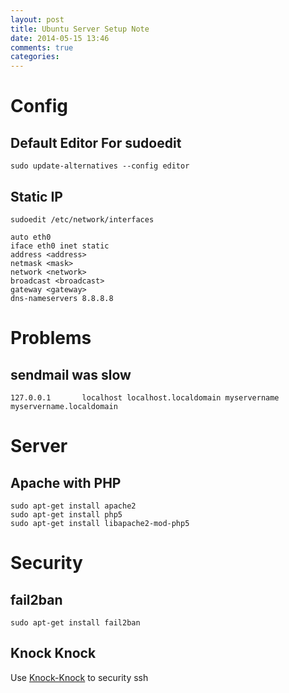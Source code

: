 ```yaml
---
layout: post
title: Ubuntu Server Setup Note
date: 2014-05-15 13:46
comments: true
categories: 
---
```

# Config


## Default Editor For sudoedit

`sudo update-alternatives --config editor`

## Static IP

`sudoedit /etc/network/interfaces`

``` text /etc/network/interfaces
auto eth0
iface eth0 inet static
address <address>
netmask <mask>
network <network>
broadcast <broadcast>
gateway <gateway>
dns-nameservers 8.8.8.8
```


# Problems


## sendmail was slow

``` text /etc/hosts
127.0.0.1		localhost localhost.localdomain myservername myservername.localdomain
```


# Server


## Apache with PHP

```
sudo apt-get install apache2
sudo apt-get install php5
sudo apt-get install libapache2-mod-php5
```


# Security


## fail2ban

`sudo apt-get install fail2ban`

## Knock Knock

Use [Knock-Knock](http://codecapsule.com/2010/07/06/knock-knock-secure-your-ssh-server-using-port-knocking/) to security ssh